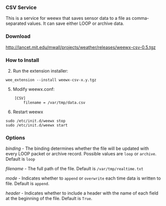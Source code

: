 ### CSV Service

This is a service for weewx that saves sensor data to a file as comma-separated values.  It can save either LOOP or archive data.

### Download

http://lancet.mit.edu/mwall/projects/weather/releases/weewx-csv-0.5.tgz

### How to Install

2.  Run the extension installer:

```
wee_extension --install weewx-csv-x.y.tgz
```

5.  Modify weewx.conf:

```
    [CSV]
        filename = /var/tmp/data.csv
```

6. Restart weewx

```
sudo /etc/init.d/weewx stop
sudo /etc/init.d/weewx start
```

### Options

_binding_ - The binding determines whether the file will be updated with every LOOP packet or archive record.  Possible values are `loop` or `archive`.  Default is `loop`

_filename_ - The full path of the file.  Default is `/var/tmp/realtime.txt`

_mode_ - Indicates whether to `append` or `overwrite` each time data is written to file.  Default is `append`.

_header_ - Indicates whether to include a header with the name of each field at the beginning of the file.  Default is `True`.